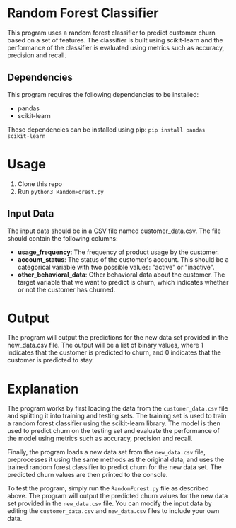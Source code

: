 # Random Forest Classifier

This program uses a random forest classifier to predict customer churn based on a set of features. The classifier is built using scikit-learn and the performance of the classifier is evaluated using metrics such as accuracy, precision and recall.

## Dependencies
This program requires the following dependencies to be installed:

* pandas
* scikit-learn

These dependencies can be installed using pip:
`pip install pandas scikit-learn`

# Usage
1. Clone this repo
2. Run `python3 RandomForest.py`

## Input Data
The input data should be in a CSV file named customer_data.csv. The file should contain the following columns:

* **usage_frequency**: The frequency of product usage by the customer.
* **account_status**: The status of the customer's account. This should be a categorical variable with two possible values: "active" or "inactive".
* **other_behavioral_data**: Other behavioral data about the customer.
The target variable that we want to predict is churn, which indicates whether or not the customer has churned.

# Output
The program will output the predictions for the new data set provided in the new_data.csv file. The output will be a list of binary values, where 1 indicates that the customer is predicted to churn, and 0 indicates that the customer is predicted to stay.

# Explanation
The program works by first loading the data from the `customer_data.csv` file and splitting it into training and testing sets. The training set is used to train a random forest classifier using the scikit-learn library. The model is then used to predict churn on the testing set and evaluate the performance of the model using metrics such as accuracy, precision and recall.

Finally, the program loads a new data set from the `new_data.csv` file, preprocesses it using the same methods as the original data, and uses the trained random forest classifier to predict churn for the new data set. The predicted churn values are then printed to the console.

To test the program, simply run the `RandomForest.py` file as described above. The program will output the predicted churn values for the new data set provided in the `new_data.csv` file. You can modify the input data by editing the `customer_data.csv` and `new_data.csv` files to include your own data.
